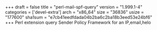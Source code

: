 +++
draft = false
title = "perl-mail-spf-query"
version = "1.999.1-4"
categories = ['devel-extra']
arch = "x86_64"
size = "36836"
usize = "177600"
sha1sum = "e7cb41eedfdada04b2ba6c2ba18b3eed53e24bf6"
+++
Perl extension query Sender Policy Framework for an IP,email,helo